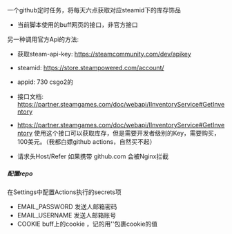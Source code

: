 一个github定时任务，将每天六点获取对应steamid下的库存饰品
- 当前脚本使用的buff网页的接口，非官方接口


另一种调用官方Api的方法: 
- 获取steam-api-key:  https://steamcommunity.com/dev/apikey
- steamid: https://store.steampowered.com/account/
- appid: 730 csgo2的
- 接口文档: https://partner.steamgames.com/doc/webapi/IInventoryService#GetInventory

- https://partner.steamgames.com/doc/webapi/IInventoryService#GetInventory 使用这个接口可以获取库存，但是需要开发者级别的Key，需要购买，100美元。（我都白嫖github actions，自然买不起）
- 请求头Host/Refer 如果携带 github.com 会被Nginx拦截

##### 配置repo
在Settings中配置Actions执行的secrets项
- EMAIL_PASSWORD        发送人邮箱密码
- EMAIL_USERNAME        发送人邮箱账号
- COOKIE                buff上的cookie ，记的用''包裹cookie的值
